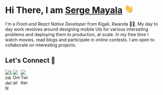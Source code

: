
<h1>Hi There, I am <a  href="https://iamayala.github.io/">Serge Mayala</a> <img  src="https://raw.githubusercontent.com/ABSphreak/ABSphreak/master/gifs/Hi.gif" width="30px"></h1>

I'm a *Front-end React Native Developer* from Kigali, Rwanda :man_technologist:. My day to day work revolves around designing mobile UIs for various interseting problems and deploying them to production, at scale. In my free time I watch movies, read blogs and participate in online contests. I am open to collaborate on interesting projects.


## Let's Connect :handshake:

<a target="_blank" href="https://www.linkedin.com/in/sergemayala/">
  <img align="left" alt="LinkdeIN" width="25px" src="https://cdn.jsdelivr.net/npm/simple-icons@v3/icons/linkedin.svg" />
</a>
<a target="_blank" href="mailto:ndimayala@gmail.com">
  <img align="left" alt="Gmail" width="25px" src="https://cdn.jsdelivr.net/npm/simple-icons@v3/icons/gmail.svg" />
</a>
<a target="_blank" href="https://twitter.com/mayala_iv">
  <img align="left" alt="Twitter" width="25px" src="https://cdn.jsdelivr.net/npm/simple-icons@v3/icons/twitter.svg" />
</a>
